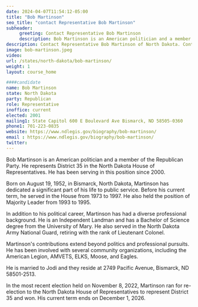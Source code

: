 ```yaml
---
date: 2024-04-07T11:54:12-05:00
title: "Bob Martinson"
seo_title: "contact Representative Bob Martinson"
subheader:
     greeting: Contact Representative Bob Martinson
     description: Bob Martinson is an American politician and a member of the Republican Party. He represents District 35 in the North Dakota House of Representatives. He has been serving in this position since 2000.
description: Contact Representative Bob Martinson of North Dakota. Contact information for Bob Martinson includes email address, phone number, and mailing address.
image: bob-martinson.jpeg
video:
url: /states/north-dakota/bob-martinson/
weight: 1
layout: course_home

####candidate
name: Bob Martinson
state: North Dakota
party: Republican
role: Representative
inoffice: current
elected: 2001
mailing1: State Capitol 600 E Boulevard Ave Bismarck, ND 58505-0360
phone1: 701-223-0835
website: https://www.ndlegis.gov/biography/bob-martinson/
email : https://www.ndlegis.gov/biography/bob-martinson/
twitter: 
---
```

Bob Martinson is an American politician and a member of the Republican Party. He represents District 35 in the North Dakota House of Representatives. He has been serving in this position since 2000.

Born on August 19, 1952, in Bismarck, North Dakota, Martinson has dedicated a significant part of his life to public service. Before his current term, he served in the House from 1973 to 1997. He also held the position of Majority Leader from 1993 to 1995.

In addition to his political career, Martinson has had a diverse professional background. He is an Independent Landman and has a Bachelor of Science degree from the University of Mary. He also served in the North Dakota Army National Guard, retiring with the rank of Lieutenant Colonel.

Martinson's contributions extend beyond politics and professional pursuits. He has been involved with several community organizations, including the American Legion, AMVETS, ELKS, Moose, and Eagles.

He is married to Jodi and they reside at 2749 Pacific Avenue, Bismarck, ND 58501-2513.

In the most recent election held on November 8, 2022, Martinson ran for re-election to the North Dakota House of Representatives to represent District 35 and won. His current term ends on December 1, 2026.

